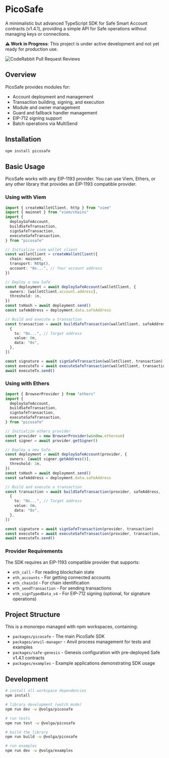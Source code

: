 # PicoSafe

A minimalistic but advanced TypeScript SDK for Safe Smart Account contracts (v1.4.1), providing a simple API for Safe operations without managing keys or connections.

**⚠️ Work in Progress**: This project is under active development and not yet ready for production use.

![CodeRabbit Pull Request Reviews](https://img.shields.io/coderabbit/prs/github/volga-sh/picosafe)

## Overview

PicoSafe provides modules for:

- Account deployment and management
- Transaction building, signing, and execution
- Module and owner management
- Guard and fallback handler management
- EIP-712 signing support
- Batch operations via MultiSend

## Installation

```bash
npm install picosafe
```

## Basic Usage

PicoSafe works with any EIP-1193 provider. You can use Viem, Ethers, or any other library that provides an EIP-1193 compatible provider.

### Using with Viem

```typescript
import { createWalletClient, http } from "viem"
import { mainnet } from "viem/chains"
import {
  deploySafeAccount,
  buildSafeTransaction,
  signSafeTransaction,
  executeSafeTransaction,
} from "picosafe"

// Initialize viem wallet client
const walletClient = createWalletClient({
  chain: mainnet,
  transport: http(),
  account: "0x...", // Your account address
})

// Deploy a new Safe
const deployment = await deploySafeAccount(walletClient, {
  owners: [walletClient.account.address],
  threshold: 1n,
})
const txHash = await deployment.send()
const safeAddress = deployment.data.safeAddress

// Build and execute a transaction
const transaction = await buildSafeTransaction(walletClient, safeAddress, [
  {
    to: "0x...", // Target address
    value: 0n,
    data: "0x",
  },
])

const signature = await signSafeTransaction(walletClient, transaction)
const executeTx = await executeSafeTransaction(walletClient, transaction, [signature])
await executeTx.send()
```

### Using with Ethers

```typescript
import { BrowserProvider } from "ethers"
import {
  deploySafeAccount,
  buildSafeTransaction,
  signSafeTransaction,
  executeSafeTransaction,
} from "picosafe"

// Initialize ethers provider
const provider = new BrowserProvider(window.ethereum)
const signer = await provider.getSigner()

// Deploy a new Safe
const deployment = await deploySafeAccount(provider, {
  owners: [await signer.getAddress()],
  threshold: 1n,
})
const txHash = await deployment.send()
const safeAddress = deployment.data.safeAddress

// Build and execute a transaction
const transaction = await buildSafeTransaction(provider, safeAddress, [
  {
    to: "0x...", // Target address
    value: 0n,
    data: "0x",
  },
])

const signature = await signSafeTransaction(provider, transaction)
const executeTx = await executeSafeTransaction(provider, transaction, [signature])
await executeTx.send()
```

### Provider Requirements

The SDK requires an EIP-1193 compatible provider that supports:
- `eth_call` - For reading blockchain state
- `eth_accounts` - For getting connected accounts
- `eth_chainId` - For chain identification
- `eth_sendTransaction` - For sending transactions
- `eth_signTypedData_v4` - For EIP-712 signing (optional, for signature operations)

## Project Structure

This is a monorepo managed with npm workspaces, containing:

- `packages/picosafe` - The main PicoSafe SDK
- `packages/anvil-manager` - Anvil process management for tests and examples
- `packages/safe-genesis` - Genesis configuration with pre-deployed Safe v1.4.1 contracts
- `packages/examples` - Example applications demonstrating SDK usage

## Development

```bash
# install all workspace dependencies
npm install

# library development (watch mode)
npm run dev -w @volga/picosafe

# run tests
npm run test -w @volga/picosafe

# build the library
npm run build -w @volga/picosafe

# run examples
npm run dev -w @volga/examples
```
